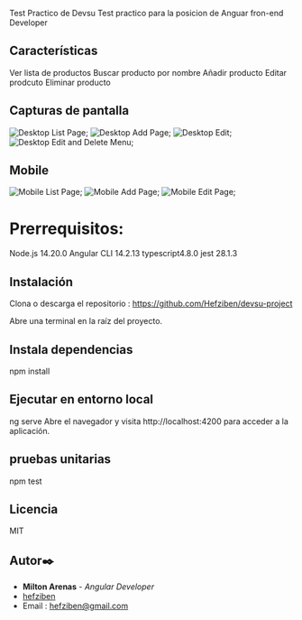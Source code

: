 
Test Practico de Devsu
Test practico para la posicion de Anguar fron-end Developer

## Características

 Ver lista de productos
 Buscar producto por nombre
 Añadir producto
 Editar prodcuto
 Eliminar producto

 ## Capturas de pantalla

 ![Desktop List Page](/docs/test/desktop/desktop-lista.png);
![Desktop Add Page](/docs/test/desktop/desktop-add.PNG);
![Desktop Edit](/docs/test/desktop/desktop-edit.PNG);
![Desktop Edit and Delete Menu](/docs/test/desktop/desktop-lista-menu.PNG);


## Mobile
![Mobile List Page](/docs/test/mobile/mobile-list.PNG);
![Mobile Add Page](/docs/test/mobile/mobile-add.PNG);
![Mobile Edit Page](/docs/test/mobile/mobile-edit.PNG);
 
# Prerrequisitos:
Node.js  14.20.0
Angular CLI 14.2.13
typescript4.8.0
jest 28.1.3

## Instalación

Clona o descarga el repositorio : https://github.com/Hefziben/devsu-project

Abre una terminal en la raíz del proyecto.

## Instala dependencias
npm install

## Ejecutar en entorno local

ng serve
Abre el navegador y visita http://localhost:4200 para acceder a la aplicación.

## pruebas unitarias
npm test

## Licencia
MIT

## Autor✒️

- **Milton Arenas** - _Angular Developer_
- [hefziben](https://github.com/hefziben)
- Email : hefziben@gmail.com


